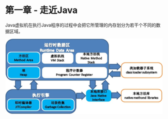 # 第一章 - 走近Java

Java虚拟机在执行Java程序的过程中会把它所管理的内存划分为若干个不同的数据区域。

![](../.gitbook/assets/java_virtual_machine_runtime_data_area.jpg)



